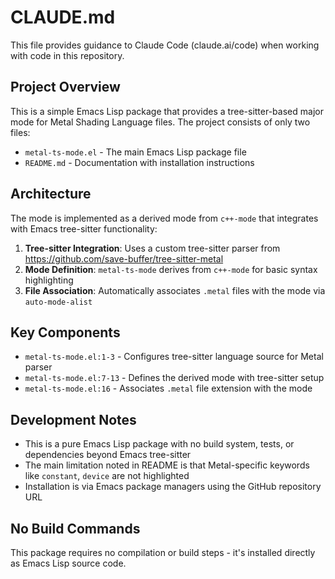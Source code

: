 # CLAUDE.md

This file provides guidance to Claude Code (claude.ai/code) when working with code in this repository.

## Project Overview

This is a simple Emacs Lisp package that provides a tree-sitter-based major mode for Metal Shading Language files. The project consists of only two files:

- `metal-ts-mode.el` - The main Emacs Lisp package file
- `README.md` - Documentation with installation instructions

## Architecture

The mode is implemented as a derived mode from `c++-mode` that integrates with Emacs tree-sitter functionality:

1. **Tree-sitter Integration**: Uses a custom tree-sitter parser from https://github.com/save-buffer/tree-sitter-metal
2. **Mode Definition**: `metal-ts-mode` derives from `c++-mode` for basic syntax highlighting
3. **File Association**: Automatically associates `.metal` files with the mode via `auto-mode-alist`

## Key Components

- `metal-ts-mode.el:1-3` - Configures tree-sitter language source for Metal parser
- `metal-ts-mode.el:7-13` - Defines the derived mode with tree-sitter setup
- `metal-ts-mode.el:16` - Associates `.metal` file extension with the mode

## Development Notes

- This is a pure Emacs Lisp package with no build system, tests, or dependencies beyond Emacs tree-sitter
- The main limitation noted in README is that Metal-specific keywords like `constant`, `device` are not highlighted
- Installation is via Emacs package managers using the GitHub repository URL

## No Build Commands

This package requires no compilation or build steps - it's installed directly as Emacs Lisp source code.